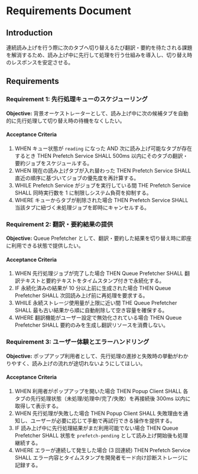 # Requirements Document

## Introduction
連続読み上げを行う際に次のタブへ切り替えるたび翻訳・要約を待たされる課題を解消するため、読み上げ中に先行して処理を行う仕組みを導入し、切り替え時のレスポンスを安定させる。

## Requirements

### Requirement 1: 先行処理キューのスケジューリング
**Objective:** 背景オーケストレーターとして、読み上げ中に次の候補タブを自動的に先行処理して切り替え時の待機をなくしたい。

#### Acceptance Criteria
1. WHEN キュー状態が `reading` になった AND 次に読み上げ可能なタブが存在するとき THEN Prefetch Service SHALL 500ms 以内にそのタブの翻訳・要約ジョブをスケジュールする。
2. WHEN 現在の読み上げタブが入れ替わった THEN Prefetch Service SHALL 直近の順序に基づいてジョブの優先度を再計算する。
3. WHILE Prefetch Service がジョブを実行している間 THE Prefetch Service SHALL 同時実行数を 1 に制限しシステム負荷を抑制する。
4. WHERE キューからタブが削除された場合 THEN Prefetch Service SHALL 当該タブに紐づく未処理ジョブを即時にキャンセルする。

### Requirement 2: 翻訳・要約結果の提供
**Objective:** Queue Prefetcher として、翻訳・要約した結果を切り替え時に即座に利用できる状態で提供したい。

#### Acceptance Criteria
1. WHEN 先行処理ジョブが完了した場合 THEN Queue Prefetcher SHALL 翻訳テキストと要約テキストをタイムスタンプ付きで永続化する。
2. IF 永続化済みの結果が 10 分以上前に生成された場合 THEN Queue Prefetcher SHALL 次回読み上げ前に再処理を要求する。
3. WHILE 永続ストレージ使用量が上限に近い間 THE Queue Prefetcher SHALL 最も古い結果から順に自動削除して空き容量を確保する。
4. WHERE 翻訳機能がユーザー設定で無効化されている場合 THEN Queue Prefetcher SHALL 要約のみを生成し翻訳リソースを消費しない。

### Requirement 3: ユーザー体験とエラーハンドリング
**Objective:** ポップアップ利用者として、先行処理の進捗と失敗時の挙動がわかりやすく、読み上げの流れが途切れないようにしてほしい。

#### Acceptance Criteria
1. WHEN 利用者がポップアップを開いた場合 THEN Popup Client SHALL 各タブの先行処理状態（未処理/処理中/完了/失敗）を再接続後 300ms 以内に取得して表示する。
2. WHEN 先行処理が失敗した場合 THEN Popup Client SHALL 失敗理由を通知し、ユーザーが必要に応じて手動で再試行できる操作を提供する。
3. IF 読み上げ中に先行処理結果がまだ利用可能でない場合 THEN Queue Prefetcher SHALL 状態を `prefetch-pending` として読み上げ開始後も処理継続する。
4. WHERE エラーが連続して発生した場合 (3 回連続) THEN Prefetch Service SHALL エラー内容とタイムスタンプを開発者モード向け診断ストレージに記録する。
